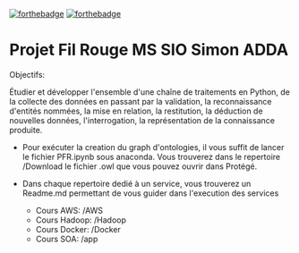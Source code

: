 [![forthebadge](https://forthebadge.com/images/badges/made-with-python.svg)](https://forthebadge.com) [![forthebadge](https://forthebadge.com/images/badges/built-with-love.svg)](https://forthebadge.com)


# Projet Fil Rouge MS SIO Simon ADDA 

Objectifs:

Étudier et développer l'ensemble d'une chaîne de traitements en Python, de la collecte des données en passant par la validation, la reconnaissance d'entités nommées, la mise en relation, la restitution, la déduction de  nouvelles données, l'interrogation, la représentation de la connaissance produite.

- Pour exécuter la creation du graph d'ontologies, il vous suffit de lancer le fichier PFR.ipynb sous anaconda.
Vous trouverez dans le repertoire /Download le fichier .owl que vous pouvez ouvrir dans Protégé.

- Dans chaque repertoire dedié à un service, vous trouverez un Readme.md permettant de vous guider dans l'execution des services

    - Cours AWS: /AWS
    - Cours Hadoop: /Hadoop
    - Cours Docker: /Docker
    - Cours SOA: /app






